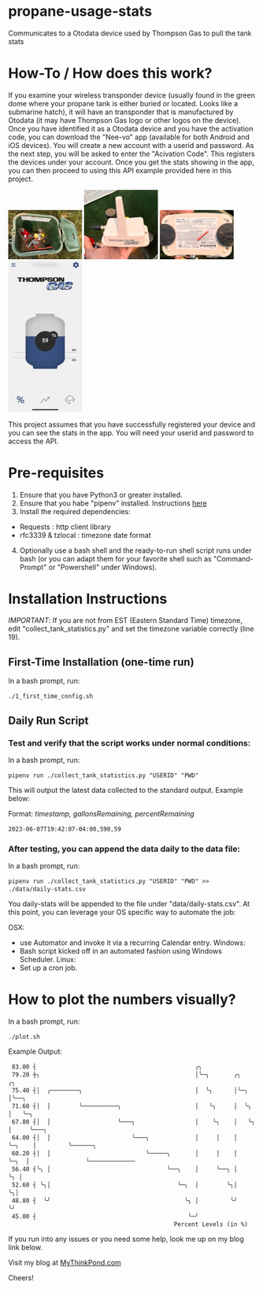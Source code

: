 # propane-usage-stats
Communicates to a Otodata device used by Thompson Gas to pull the tank stats

# How-To / How does this work?
If you examine your wireless transponder device (usually found in the green dome where your propane tank is either buried or located. Looks like a submarine hatch), it will have an transponder that is manufactured by Otodata (it may have Thompson Gas logo or other logos on the device). Once you have identified it as a Otodata device and you have the activation code, you can download the "Nee-vo" app (available for both Android and iOS devices). You will create a new account with a userid and password. As the next step, you will be asked to enter the "Acivation Code". This registers the devices under your account. Once you get the stats showing in the app, you can then proceed to using this API example provided here in this project.

<img src="./img/propane-hatch.jpg" alt="propane tank hatch" width="150">
<img src="./img/sample-transponder.jpg" alt="sample transponder" width="150">
<img src="./img/activation-code.jpg" alt="activation code" width="150">
<img src="./img/app-screenshot.jpg" alt="app screenshot" width="150">

This project assumes that you have successfully registered your device and you can see the stats in the app. You will need your userid and password to access the API.

# Pre-requisites
1. Ensure that you have Python3 or greater installed.
2. Ensure that you habe "pipenv" installed. Instructions [here](https://pipenv.pypa.io/en/latest/installation/)
3. Install the required dependencies:
  - Requests : http client library
  - rfc3339 & tzlocal : timezone date format
4. Optionally use a bash shell and the ready-to-run shell script runs under bash (or you can adapt them for your favorite shell such as "Command-Prompt" or "Powershell" under Windows).

# Installation Instructions

*IMPORTANT*: 
If you are not from EST (Eastern Standard Time) timezone, edit "collect_tank_statistics.py" and set the timezone variable correctly (line 19).

## First-Time Installation (one-time run)

In a bash prompt, run:
```
./1_first_time_config.sh
```

## Daily Run Script

### Test and verify that the script works under normal conditions:

In a bash prompt, run:
```
pipenv run ./collect_tank_statistics.py "USERID" "PWD"
```
This will output the latest data collected to the standard output. Example below:

Format: _timestamp, gallonsRemaining, percentRemaining_

```
2023-06-07T19:42:07-04:00,590,59
```

### After testing, you can append the data daily to the data file:

In a bash prompt, run:
```
pipenv run ./collect_tank_statistics.py "USERID" "PWD" >> ./data/daily-stats.csv
```

You daily-stats will be appended to the file under "data/daily-stats.csv". At this point, you can leverage your OS specific way to automate the job:

OSX:
- use Automator and invoke it via a recurring Calendar entry.
Windows:
- Bash script kicked off in an automated fashion using Windows Scheduler.
Linux:
- Set up a cron job.

# How to plot the numbers visually?

In a bash prompt, run:
```
./plot.sh
```

Example Output:
```
 83.00 ┤                                             ╭╮
 79.20 ┼╮                                            │╰─╮       ╭╮          ╭╮
 75.40 ┤│  ╭────────╮                                │  ╰╮      │╰─╮        │╰──╮
 71.60 ┤│  │        ╰──────────╮                     │   ╰╮     │  ╰╮       │   ╰─╮
 67.80 ┤│  │                   ╰───╮                 │    ╰╮    │   ╰╮      │     ╰───╮
 64.00 ┤│  │                       ╰───╮             │     │    │    ╰─╮    │         ╰──────╮
 60.20 ┤│  │                           ╰─────╮       │     │    │      ╰─╮  │                ╰─────────────
 56.40 ┤╰╮ │                                 ╰──╮    │     ╰──╮ │        ╰╮ │
 52.60 ┤ ╰╮│                                    ╰─╮  │        ╰╮│         ╰╮│
 48.80 ┤  ╰╯                                      ╰╮ │         ╰╯          ╰╯
 45.00 ┤                                           ╰─╯
                                               Percent Levels (in %)
```

If you run into any issues or you need some help, look me up on my blog link below. 

Visit my blog at [MyThinkPond.com](http://mythinkpond.com)

Cheers! 